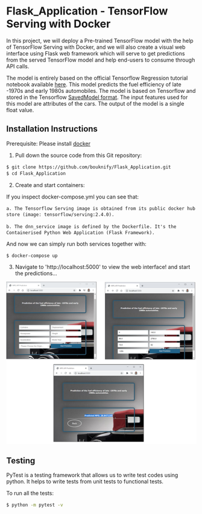 # Flask_Application - TensorFlow Serving with Docker
In this project, we will deploy a Pre-trained TensorFlow model with the help of TensorFlow Serving with Docker, and we will also create a visual web interface using Flask web framework which will serve to get predictions from the served TensorFlow model and help end-users to consume through API calls. 

The model is entirely based on the official Tensorflow Regression tutorial notebook available [here](https://www.tensorflow.org/tutorials/keras/regression).
This model predicts the fuel efficiency of late -1970s and early 1980s automobiles. The model is based on Tensorflow and stored in the Tensorflow
[SavedModel format](https://github.com/bouknify/Flask_Application/tree/main/dnn/1).
The input features used for this model are attributes of the cars. The output of the model is a single float value.

## Installation Instructions

Prerequisite: Please install [docker](https://docs.docker.com/get-docker/)

1. Pull down the source code from this Git repository:

```sh
$ git clone https://github.com/bouknify/Flask_Application.git
$ cd Flask_Application
```

2. Create and start containers:

If you inspect docker-compose.yml you can see that:

    a. The Tensorflow Serving image is obtained from its public docker hub store (image: tensorflow/serving:2.4.0).

    b. The dnn_service image is defined by the Dockerfile. It's the Containerised Python Web Application (Flask Framework).

And now we can simply run both services together with:  
```sh
$ docker-compose up
```
3. Navigate to 'http://localhost:5000' to view the web interface! and start the predictions...

![Test Image 4](https://github.com/bouknify/Flask_Application/blob/main/static/images/index.PNG)

## Testing

PyTest is a testing framework that allows us to write test codes using python. It helps to write tests from unit tests to functional tests.

To run all the tests:

```sh
$ python -m pytest -v
```

